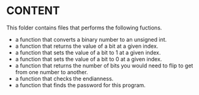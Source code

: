 # CONTENT
This folder contains files that performs the following fuctions.
*  a function that converts a binary number to an unsigned int.
* a function that returns the value of a bit at a given index.
* a function that sets the value of a bit to 1 at a given index.
* a function that sets the value of a bit to 0 at a given index.
* a function that returns the number of bits you would need to flip to get from one number to another.
* a function that checks the endianness.
* a function that finds the password for this program.
